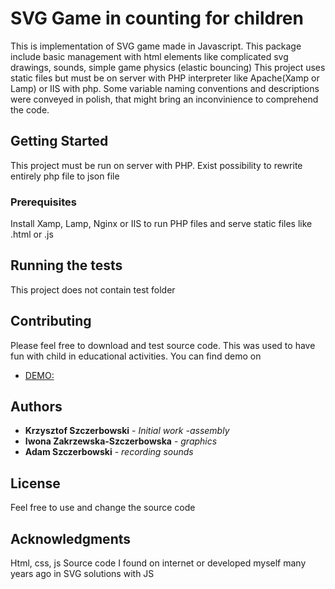 # SVG Game in counting for children

This is implementation of SVG game made in Javascript.
This package include basic management with html elements like complicated svg drawings, sounds, simple game physics (elastic bouncing)
This project uses static files but must be on server with PHP interpreter like Apache(Xamp or Lamp) or IIS with php.
Some variable naming conventions and descriptions were conveyed in polish, that might bring an inconvinience to comprehend the code.  

## Getting Started

This project must be run on server with PHP. Exist possibility to rewrite entirely php file to json file

### Prerequisites

Install Xamp, Lamp, Nginx or IIS to run PHP files and serve static files like .html or .js

## Running the tests

This project does not contain test folder

## Contributing

Please feel free to download and test source code.
This was used to have fun with child in educational activities.
You can find demo on 
* [DEMO: ](http://ivonsoft.pl "Ivonsoft.pl")

## Authors

* **Krzysztof Szczerbowski** - *Initial work -assembly* 
* **Iwona Zakrzewska-Szczerbowska** - *graphics* 
* **Adam Szczerbowski** - *recording sounds* 


## License

Feel free to use and change the source code

## Acknowledgments

Html, css, js
Source code I found on internet or developed myself many years ago in SVG solutions with JS

